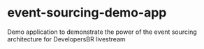 # event-sourcing-demo-app
Demo application to demonstrate the power of the event sourcing architecture for DevelopersBR livestream
